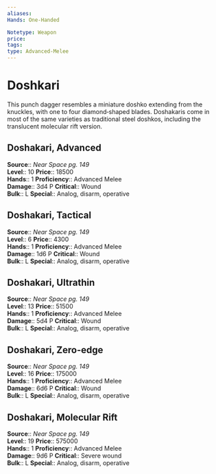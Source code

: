```yaml
---
aliases: 
Hands: One-Handed

Notetype: Weapon
price: 
tags: 
type: Advanced-Melee
---
```


# Doshkari

This punch dagger resembles a miniature doshko extending from the knuckles, with one to four diamond‑shaped blades. Doshakaris come in most of the same varieties as traditional steel doshkos, including the translucent molecular rift version.  

## Doshakari, Advanced

**Source**:: _Near Space pg. 149_  
**Level**:: 10
**Price**:: 18500  
**Hands**:: 1
**Proficiency**:: Advanced Melee  
**Damage**:: 3d4 P
**Critical**:: Wound  
**Bulk**:: L
**Special**:: Analog, disarm, operative

## Doshakari, Tactical

**Source**:: _Near Space pg. 149_  
**Level**:: 6
**Price**:: 4300  
**Hands**:: 1
**Proficiency**:: Advanced Melee  
**Damage**:: 1d6 P
**Critical**:: Wound  
**Bulk**:: L
**Special**:: Analog, disarm, operative

## Doshakari, Ultrathin

**Source**:: _Near Space pg. 149_  
**Level**:: 13
**Price**:: 51500  
**Hands**:: 1
**Proficiency**:: Advanced Melee  
**Damage**:: 5d4 P
**Critical**:: Wound  
**Bulk**:: L
**Special**:: Analog, disarm, operative

## Doshakari, Zero-edge

**Source**:: _Near Space pg. 149_  
**Level**:: 16
**Price**:: 175000  
**Hands**:: 1
**Proficiency**:: Advanced Melee  
**Damage**:: 6d6 P
**Critical**:: Wound  
**Bulk**:: L
**Special**:: Analog, disarm, operative

## Doshakari, Molecular Rift

**Source**:: _Near Space pg. 149_  
**Level**:: 19
**Price**:: 575000  
**Hands**:: 1
**Proficiency**:: Advanced Melee  
**Damage**:: 9d6 P
**Critical**:: Severe wound  
**Bulk**:: L
**Special**:: Analog, disarm, operative
